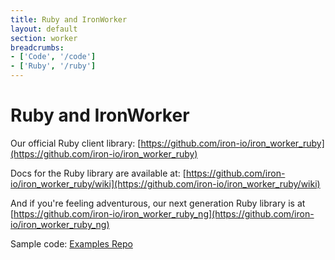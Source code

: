 ```yaml
---
title: Ruby and IronWorker
layout: default
section: worker
breadcrumbs:
- ['Code', '/code']
- ['Ruby', '/ruby']
---
```


# Ruby and IronWorker

Our official Ruby client library: [https://github.com/iron-io/iron_worker_ruby](https://github.com/iron-io/iron_worker_ruby)

Docs for the Ruby library are available at: [https://github.com/iron-io/iron_worker_ruby/wiki](https://github.com/iron-io/iron_worker_ruby/wiki)

And if you're feeling adventurous, our next generation Ruby library is at [https://github.com/iron-io/iron_worker_ruby_ng](https://github.com/iron-io/iron_worker_ruby_ng)

Sample code: [Examples Repo](https://github.com/iron-io/iron_worker_examples)
